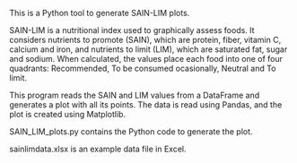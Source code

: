This is a Python tool to generate SAIN-LIM plots.

SAIN-LIM is a nutritional index used to graphically assess foods. It considers nutrients to promote (SAIN), which are protein, fiber, vitamin C, calcium and iron, and nutrients to limit (LIM), which are saturated fat, sugar and sodium. When calculated, the values place each food into one of four quadrants: Recommended, To be consumed ocasionally, Neutral and To limit.

This program reads the SAIN and LIM values from a DataFrame and generates a plot with all its points. The data is read using Pandas, and the plot is created using Matplotlib.

SAIN_LIM_plots.py contains the Python code to generate the plot.

sainlimdata.xlsx is an example data file in Excel.
